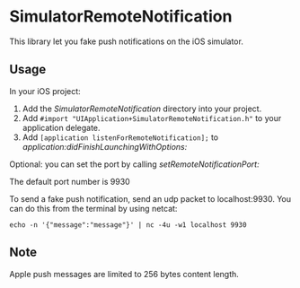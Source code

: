 # SimulatorRemoteNotification

This library let you fake push notifications on the iOS simulator.

## Usage

In your iOS project:

1. Add the _SimulatorRemoteNotification_ directory into your project.
2. Add `#import "UIApplication+SimulatorRemoteNotification.h"` to your application delegate.
3. Add `[application listenForRemoteNotification];` to _application:didFinishLaunchingWithOptions:_

Optional: you can set the port by calling _setRemoteNotificationPort:_

The default port number is 9930

To send a fake push notification, send an udp packet to localhost:9930.
You can do this from the terminal by using netcat:

	echo -n '{"message":"message"}' | nc -4u -w1 localhost 9930
	
## Note

Apple push messages are limited to 256 bytes content length.